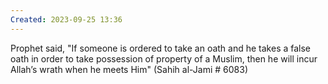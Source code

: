 ```yaml
---
Created: 2023-09-25 13:36
---
```

Prophet said, "If someone is ordered to take an oath and he takes a false oath in order to take possession of property of a Muslim, then he will incur Allah’s wrath when he meets Him" (Sahih al-Jami # 6083)
